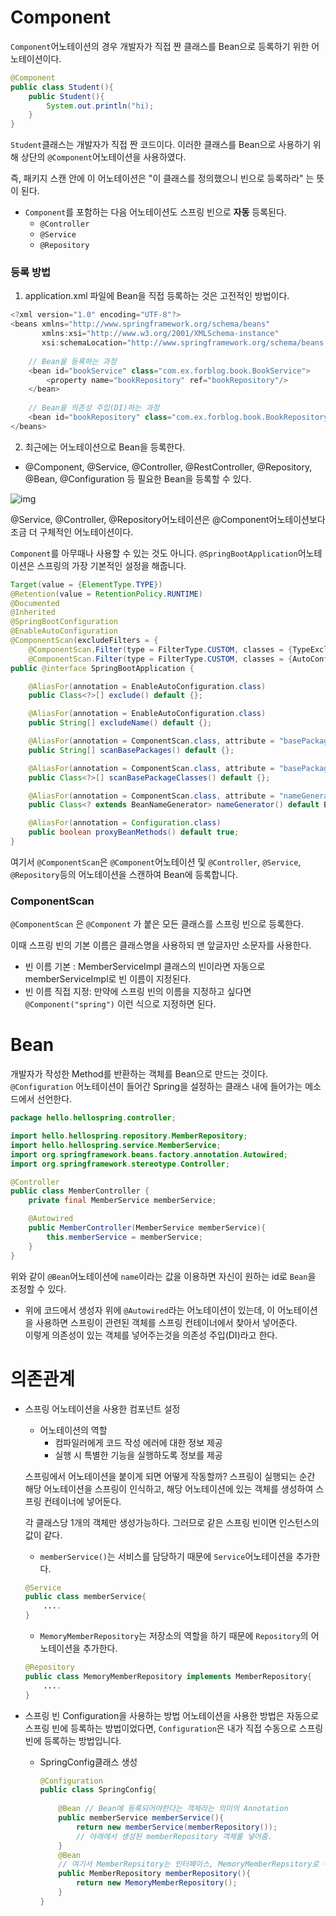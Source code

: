 # Component
`Component`어노테이션의 경우 개발자가 직접 짠 클래스를 Bean으로 등록하기 위한 어노테이션이다.
```java
@Component
public class Student(){
    public Student(){
        System.out.println("hi);
    }
}
```
`Student`클래스는 개발자가 직접 짠 코드이다. 이러한 클래스를 Bean으로 사용하기 위해 상단의 `@Component`어노테이션을 사용하였다.

즉, 패키지 스캔 안에 이 어노테이션은 "이 클래스를 정의했으니 빈으로 등록하라" 는 뜻이 된다.

+ `Component`를 포함하는 다음 어노테이션도 스프링 빈으로 **자동** 등록된다.
    + `@Controller`
    + `@Service`
    + `@Repository`


### 등록 방법
1. application.xml 파일에 Bean을 직접 등록하는 것은 고전적인 방법이다.
```java
<?xml version="1.0" encoding="UTF-8"?>
<beans xmlns="http://www.springframework.org/schema/beans"
       xmlns:xsi="http://www.w3.org/2001/XMLSchema-instance"
       xsi:schemaLocation="http://www.springframework.org/schema/beans http://www.springframework.org/schema/beans/spring-beans.xsd">
	
    // Bean을 등록하는 과정
    <bean id="bookService" class="com.ex.forblog.book.BookService">
        <property name="bookRepository" ref="bookRepository"/>
    </bean>
	
    // Bean을 의존성 주입(DI)하는 과정
    <bean id="bookRepository" class="com.ex.forblog.book.BookRepository"/>
</beans>
```

2. 최근에는 어노테이션으로 Bean을 등록한다.<br>
+ @Component, @Service, @Controller, @RestController, @Repository, @Bean, @Configuration 등 필요한 Bean을 등록할 수 있다. <br>

![img](https://img1.daumcdn.net/thumb/R1280x0/?scode=mtistory2&fname=https%3A%2F%2Fblog.kakaocdn.net%2Fdn%2FbnbmLr%2Fbtq103g3rff%2FCJAOohdIWiBXVq28cU4Jyk%2Fimg.png)


 @Service, @Controller, @Repository어노테이션은 @Component어노테이션보다 조금 더 구체적인 어노테이션이다.
 

`Component`를 아무때나 사용할 수 있는 것도 아니다.
`@SpringBootApplication`어노테이션은 스프링의 가장 기본적인 설정을 해줍니다.
```java
Target(value = {ElementType.TYPE})
@Retention(value = RetentionPolicy.RUNTIME)
@Documented
@Inherited
@SpringBootConfiguration
@EnableAutoConfiguration
@ComponentScan(excludeFilters = {
    @ComponentScan.Filter(type = FilterType.CUSTOM, classes = {TypeExcludeFilter.class}),
    @ComponentScan.Filter(type = FilterType.CUSTOM, classes = {AutoConfigurationExcludeFilter.class})})
public @interface SpringBootApplication {

    @AliasFor(annotation = EnableAutoConfiguration.class)
    public Class<?>[] exclude() default {};

    @AliasFor(annotation = EnableAutoConfiguration.class)
    public String[] excludeName() default {};

    @AliasFor(annotation = ComponentScan.class, attribute = "basePackages")
    public String[] scanBasePackages() default {};

    @AliasFor(annotation = ComponentScan.class, attribute = "basePackageClasses")
    public Class<?>[] scanBasePackageClasses() default {};

    @AliasFor(annotation = ComponentScan.class, attribute = "nameGenerator")
    public Class<? extends BeanNameGenerator> nameGenerator() default BeanNameGenerator.class;

    @AliasFor(annotation = Configuration.class)
    public boolean proxyBeanMethods() default true;
}
```
여기서 `@ComponentScan`은 `@Component`어노테이션 및 `@Controller`, `@Service`, `@Repository`등의 어노테이션을 스캔하여 Bean에 등록합니다.

### ComponentScan
`@ComponentScan` 은 `@Component` 가 붙은 모든 클래스를 스프링 빈으로 등록한다.

이때 스프링 빈의 기본 이름은 클래스명을 사용하되 맨 앞글자만 소문자를 사용한다.<br>
+ 빈 이름 기본 : MemberServiceImpl 클래스의 빈이라면 자동으로 memberServiceImpl로 빈 이름이 지정된다.<br>
+ 빈 이름 직접 지정: 만약에 스프링 빈의 이름을 지정하고 싶다면 `@Component("spring")`
이런 식으로 지정하면 된다.

# Bean
개발자가 작성한 Method를 반환하는 객체를 Bean으로 만드는 것이다.
`@Configuration` 어노테이션이 들어간 Spring을 설정하는 클래스 내에 들어가는 메소드에서 선언한다.
```java
package hello.hellospring.controller;

import hello.hellospring.repository.MemberRepository;
import hello.hellospring.service.MemberService;
import org.springframework.beans.factory.annotation.Autowired;
import org.springframework.stereotype.Controller;

@Controller
public class MemberController {
    private final MemberService memberService;

    @Autowired
    public MemberController(MemberService memberService){
        this.memberService = memberService;
    }
}

```
위와 같이 `@Bean`어노테이션에 `name`이라는 값을 이용하면 자신이 원하는 id로 `Bean`을 조정할 수 있다.

+ 위에 코드에서 생성자 위에 `@Autowired`라는 어노테이션이 있는데, 이 어노테이션을 사용하면 스프링이 관련된 객체를 스프링 컨테이너에서 찾아서 넣어준다.<br>
이렇게 의존성이 있는 객체를 넣어주는것을 의존성 주입(DI)라고 한다.

# 의존관계
+ 스프링 어노테이션을 사용한 컴포넌트 설정
    + 어노테이션의 역할
        + 컴파일러에게 코드 작성 에러에 대한 정보 제공
        + 실행 시 특별한 기능을 실행하도록 정보를 제공

    스프링에서 어노테이션을 붙이게 되면 어떻게 작동할까?
    스프링이 실행되는 순간 해당 어노테이션을 스프링이 인식하고, 해당 어노테이션에 있는 객체를 생성하여 스프링 컨테이너에 넣어둔다.

    각 클래스당 1개의 객체만 생성가능하다. 그러므로 같은 스프링 빈이면 인스턴스의 값이 같다.


    + `memberService()`는 서비스를 담당하기 때문에 `Service`어노테이션을 추가한다.
    ```java
    @Service
    public class memberService{
        ....
    } 
    ```

    + `MemoryMemberRepository`는 저장소의 역할을 하기 때문에
    `Repository`의 어노테이션을 추가한다.
    ```java
    @Repository
    public class MemoryMemberRepository implements MemberRepository{
        ....
    }
    ```
+ 스프링 빈 Configuration을 사용하는 방법
    어노테이션을 사용한 방법은 자동으로 스프링 빈에 등록하는 방법이었다면, `Configuration`은 내가 직접 수동으로 스프링빈에 등록하는 방법입니다.

    + SpringConfig클래스 생성
        ```java
        @Configuration
        public class SpringConfig{
            
            @Bean // Bean에 등록되어야한다는 객체라는 의미의 Annotation
            public memberService memberService(){
                return new memberService(memberRepository());
                // 아래에서 생성된 memberRepository 객체를 넣어줌. 
            }
            @Bean
            // 여기서 MemberRepsitory는 인터페이스, MemoryMemberRepsitory로 구현하기 위해서 객체로 가져옴
            public MemberRepository memberRepository(){
                return new MemoryMemberRepository();
            }
        }
        ```